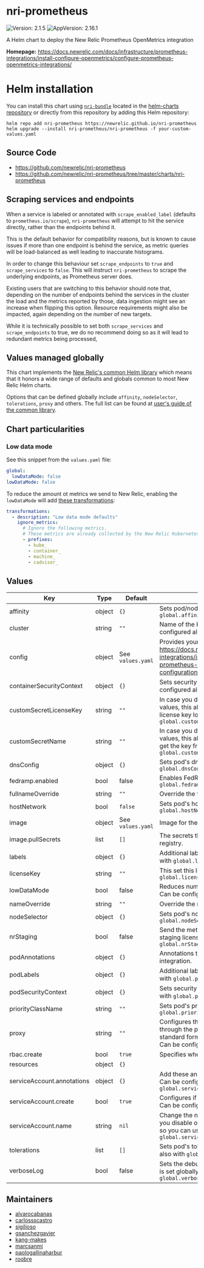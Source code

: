 # nri-prometheus

![Version: 2.1.5](https://img.shields.io/badge/Version-2.1.5-informational?style=flat-square) ![AppVersion: 2.16.1](https://img.shields.io/badge/AppVersion-2.16.1-informational?style=flat-square)

A Helm chart to deploy the New Relic Prometheus OpenMetrics integration

**Homepage:** <https://docs.newrelic.com/docs/infrastructure/prometheus-integrations/install-configure-openmetrics/configure-prometheus-openmetrics-integrations/>

# Helm installation

You can install this chart using [`nri-bundle`](https://github.com/newrelic/helm-charts/tree/master/charts/nri-bundle) located in the
[helm-charts repository](https://github.com/newrelic/helm-charts) or directly from this repository by adding this Helm repository:

```shell
helm repo add nri-prometheus https://newrelic.github.io/nri-prometheus
helm upgrade --install nri-prometheus/nri-prometheus -f your-custom-values.yaml
```

## Source Code

* <https://github.com/newrelic/nri-prometheus>
* <https://github.com/newrelic/nri-prometheus/tree/master/charts/nri-prometheus>

## Scraping services and endpoints

When a service is labeled or annotated with `scrape_enabled_label` (defaults to `prometheus.io/scrape`),
`nri-prometheus` will attempt to hit the service directly, rather than the endpoints behind it.

This is the default behavior for compatibility reasons, but is known to cause issues if more than one endpoint
is behind the service, as metric queries will be load-balanced as well leading to inaccurate histograms.

In order to change this behaviour set `scrape_endpoints` to `true` and `scrape_services` to `false`.
This will instruct `nri-prometheus` to scrape the underlying endpoints, as Prometheus server does.

Existing users that are switching to this behavior should note that, depending on the number of endpoints
behind the services in the cluster the load and the metrics reported by those, data ingestion might see
an increase when flipping this option. Resource requirements might also be impacted, again depending on the number of new targets.

While it is technically possible to set both `scrape_services` and `scrape_endpoints` to true, we do no recommend
doing so as it will lead to redundant metrics being processed,

## Values managed globally

This chart implements the [New Relic's common Helm library](https://github.com/newrelic/helm-charts/tree/master/library/common-library) which
means that it honors a wide range of defaults and globals common to most New Relic Helm charts.

Options that can be defined globally include `affinity`, `nodeSelector`, `tolerations`, `proxy` and others. The full list can be found at
[user's guide of the common library](https://github.com/newrelic/helm-charts/blob/master/library/common-library/README.md).

## Chart particularities

### Low data mode
See this snippet from the `values.yaml` file:
```yaml
global:
  lowDataMode: false
lowDataMode: false
```

To reduce the amount ot metrics we send to New Relic, enabling the `lowDataMode` will add [these transformations](static/lowdatamodedefaults.yaml):
```yaml
transformations:
  - description: "Low data mode defaults"
    ignore_metrics:
      # Ignore the following metrics.
      # These metrics are already collected by the New Relic Kubernetes Integration.
      - prefixes:
        - kube_
        - container_
        - machine_
        - cadvisor_
```

## Values

| Key | Type | Default | Description |
|-----|------|---------|-------------|
| affinity | object | `{}` | Sets pod/node affinities. Can be configured also with `global.affinity` |
| cluster | string | `""` | Name of the Kubernetes cluster monitored. Can be configured also with `global.cluster` |
| config | object | See `values.yaml` | Provides your own `config.yaml` for this integration. Ref: https://docs.newrelic.com/docs/infrastructure/prometheus-integrations/install-configure-openmetrics/configure-prometheus-openmetrics-integrations/#example-configuration-file |
| containerSecurityContext | object | `{}` | Sets security context (at container level). Can be configured also with `global.containerSecurityContext` |
| customSecretLicenseKey | string | `""` | In case you don't want to have the license key in you values, this allows you to point to which secret key is the license key located. Can be configured also with `global.customSecretLicenseKey` |
| customSecretName | string | `""` | In case you don't want to have the license key in you values, this allows you to point to a user created secret to get the key from there. Can be configured also with `global.customSecretName` |
| dnsConfig | object | `{}` | Sets pod's dnsConfig. Can be configured also with `global.dnsConfig` |
| fedramp.enabled | bool | false | Enables FedRAMP. Can be configured also with `global.fedramp.enabled` |
| fullnameOverride | string | `""` | Override the full name of the release |
| hostNetwork | bool | `false` | Sets pod's hostNetwork. Can be configured also with `global.hostNetwork` |
| image | object | See `values.yaml` | Image for the New Relic Kubernetes integration |
| image.pullSecrets | list | `[]` | The secrets that are needed to pull images from a custom registry. |
| labels | object | `{}` | Additional labels for chart objects. Can be configured also with `global.labels` |
| licenseKey | string | `""` | This set this license key to use. Can be configured also with `global.licenseKey` |
| lowDataMode | bool | false | Reduces number of metrics sent in order to reduce costs. Can be configured also with `global.lowDataMode` |
| nameOverride | string | `""` | Override the name of the chart |
| nodeSelector | object | `{}` | Sets pod's node selector. Can be configured also with `global.nodeSelector` |
| nrStaging | bool | false | Send the metrics to the staging backend. Requires a valid staging license key. Can be configured also with `global.nrStaging` |
| podAnnotations | object | `{}` | Annotations to be added to all pods created by the integration. |
| podLabels | object | `{}` | Additional labels for chart pods. Can be configured also with `global.podLabels` |
| podSecurityContext | object | `{}` | Sets security context (at pod level). Can be configured also with `global.podSecurityContext` |
| priorityClassName | string | `""` | Sets pod's priorityClassName. Can be configured also with `global.priorityClassName` |
| proxy | string | `""` | Configures the integration to send all HTTP/HTTPS request through the proxy in that URL. The URL should have a standard format like `https://user:password@hostname:port`. Can be configured also with `global.proxy` |
| rbac.create | bool | `true` | Specifies whether RBAC resources should be created |
| resources | object | `{}` |  |
| serviceAccount.annotations | object | `{}` | Add these annotations to the service account we create. Can be configured also with `global.serviceAccount.annotations` |
| serviceAccount.create | bool | `true` | Configures if the service account should be created or not. Can be configured also with `global.serviceAccount.create` |
| serviceAccount.name | string | `nil` | Change the name of the service account. This is honored if you disable on this cahrt the creation of the service account so you can use your own. Can be configured also with `global.serviceAccount.name` |
| tolerations | list | `[]` | Sets pod's tolerations to node taints. Can be configured also with `global.tolerations` |
| verboseLog | bool | false | Sets the debug logs to this integration or all integrations if it is set globally. Can be configured also with `global.verboseLog` |

## Maintainers

* [alvarocabanas](https://github.com/alvarocabanas)
* [carlossscastro](https://github.com/carlossscastro)
* [sigilioso](https://github.com/sigilioso)
* [gsanchezgavier](https://github.com/gsanchezgavier)
* [kang-makes](https://github.com/kang-makes)
* [marcsanmi](https://github.com/marcsanmi)
* [paologallinaharbur](https://github.com/paologallinaharbur)
* [roobre](https://github.com/roobre)
